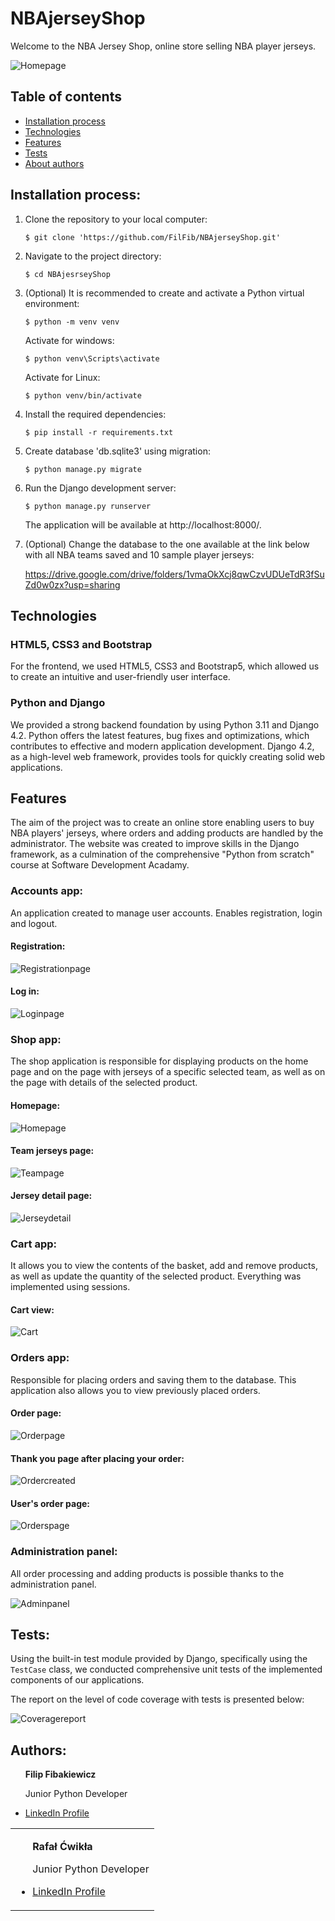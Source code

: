# NBAjerseyShop 

Welcome to the NBA Jersey Shop, online store selling NBA player jerseys.

![Homepage](https://github.com/FilFib/NBAjerseyShop/blob/develop/README_img/homepage.PNG?raw=true)

## Table of contents
* [Installation process](#installation-process)
* [Technologies](#technologies)
* [Features](#features)
* [Tests](#tests)
* [About authors](#authors)

## Installation process:

1. Clone the repository to your local computer:

    ```
    $ git clone 'https://github.com/FilFib/NBAjerseyShop.git'
    ```

2. Navigate to the project directory:

    ```
    $ cd NBAjesrseyShop
    ```

3. (Optional) It is recommended to create and activate a Python virtual environment:

    ```
    $ python -m venv venv
    ```
    Activate for windows:
    ```
    $ python venv\Scripts\activate
    ```
    Activate for Linux:
    ```
    $ python venv/bin/activate
    ```

4. Install the required dependencies:

    ```
    $ pip install -r requirements.txt
    ```

5. Create database 'db.sqlite3' using migration:

    ```
    $ python manage.py migrate
    ```

6. Run the Django development server:

    ```
    $ python manage.py runserver
    ```

    The application will be available at http://localhost:8000/.

7. (Optional) Change the database to the one available at the link below with all NBA teams saved and 10 sample player jerseys:

    https://drive.google.com/drive/folders/1vmaOkXcj8qwCzvUDUeTdR3fSuZd0w0zx?usp=sharing 



## Technologies

### HTML5, CSS3 and Bootstrap

For the frontend, we used HTML5, CSS3 and Bootstrap5, which allowed us to create an intuitive and user-friendly user interface.

### Python and Django

We provided a strong backend foundation by using Python 3.11 and Django 4.2. Python offers the latest features, bug fixes and optimizations, which contributes to effective and modern application development. Django 4.2, as a high-level web framework, provides tools for quickly creating solid web applications.



## Features

The aim of the project was to create an online store enabling users to buy NBA players' jerseys, where orders and adding products are handled by the administrator. The website was created to improve skills in the Django framework, as a culmination of the comprehensive "Python from scratch" course at Software Development Acadamy.

### Accounts app:
An application created to manage user accounts. Enables registration, login and logout.

#### Registration:

![Registrationpage](https://github.com/FilFib/NBAjerseyShop/blob/develop/README_img/registrationpage.PNG?raw=true)

#### Log in:

![Loginpage](https://github.com/FilFib/NBAjerseyShop/blob/develop/README_img/loginpage.PNG?raw=true)

### Shop app:
The shop application is responsible for displaying products on the home page and on the page with jerseys of a specific selected team, as well as on the page with details of the selected product.

#### Homepage:

![Homepage](https://github.com/FilFib/NBAjerseyShop/blob/develop/README_img/homepage.PNG?raw=true)

#### Team jerseys page:

![Teampage](https://github.com/FilFib/NBAjerseyShop/blob/develop/README_img/teampage.PNG?raw=true)

#### Jersey detail page:

![Jerseydetail](https://github.com/FilFib/NBAjerseyShop/blob/develop/README_img/jerseydetail.PNG?raw=true)

### Cart app:

It allows you to view the contents of the basket, add and remove products, as well as update the quantity of the selected product. Everything was implemented using sessions.

#### Cart view:

![Cart](https://github.com/FilFib/NBAjerseyShop/blob/develop/README_img/cart.PNG?raw=true)

### Orders app:

Responsible for placing orders and saving them to the database. This application also allows you to view previously placed orders.

#### Order page:

![Orderpage](https://github.com/FilFib/NBAjerseyShop/blob/develop/README_img/orderpage.PNG?raw=true)

#### Thank you page after placing your order:

![Ordercreated](https://github.com/FilFib/NBAjerseyShop/blob/develop/README_img/ordercreatedpage.PNG?raw=true)

#### User's order page:

![Orderspage](https://github.com/FilFib/NBAjerseyShop/blob/develop/README_img/orderspage.PNG?raw=true)

### Administration panel:

All order processing and adding products is possible thanks to the administration panel.

![Adminpanel](https://github.com/FilFib/NBAjerseyShop/blob/develop/README_img/adminpanel.PNG?raw=true)



## Tests:

Using the built-in test module provided by Django, specifically using the `TestCase` class, we conducted comprehensive unit tests of the implemented components of our applications.

The report on the level of code coverage with tests is presented below:

![Coveragereport](https://github.com/FilFib/NBAjerseyShop/blob/develop/README_img/coveragereport.PNG?raw=true)



## Authors:

<table>
  <tr>
      <ul>
        <b>Filip Fibakiewicz</b>
        <p>Junior Python Developer</p>
        <li><a href="https://www.linkedin.com/in/filfib/">LinkedIn Profile</a></li>
      </ul>
    </td>
  </tr>
  <tr>
    <td>
      <ul>
        <b>Rafał Ćwikła</b>
        <p>Junior Python Developer</p>
        <li><a href="https://www.linkedin.com/in/rafalcwikla/">LinkedIn Profile</a></li>
      </ul>
    </td>
  </tr>
</table>
